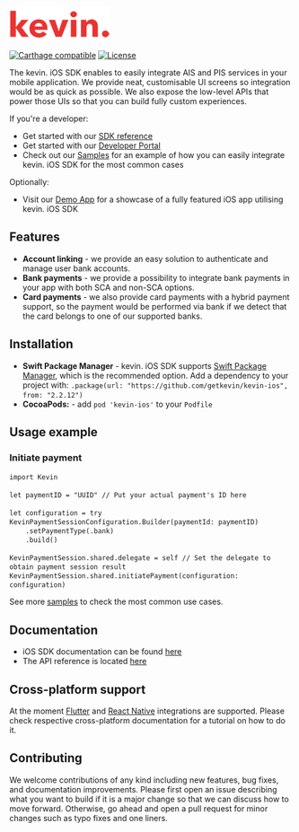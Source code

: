 ![kevin.](./images/logo.png)

[![Carthage compatible](https://img.shields.io/badge/Carthage-compatible-4BC51D.svg?style=flat)](https://github.com/Carthage/Carthage)
[![License](https://shields.io/badge/license-MIT-blue)](https://github.com/getkevin/kevin-ios/blob/master/LICENSE)

The kevin. iOS SDK enables to easily integrate AIS and PIS services in your mobile application. We provide neat, customisable UI screens so integration would be as quick as possible. We also expose the low-level APIs that power those UIs so that you can build fully custom experiences.

If you're a developer:

- Get started with our [SDK reference](https://developer.kevin.eu/home/mobile-sdk/getting-started)
- Get started with our [Developer Portal](https://developer.kevin.eu/home/mobile-sdk/ios)
- Check out our [Samples](https://github.com/getkevin/kevin-ios/tree/master/sample) for an example of how you can easily integrate kevin. iOS SDK for the most common cases

Optionally:

- Visit our [Demo App](https://github.com/getkevin/kevin-ios-demo) for a showcase of a fully featured iOS app utilising kevin. iOS SDK

## Features

- **Account linking** - we provide an easy solution to authenticate and manage user bank accounts.
- **Bank payments** - we provide a possibility to integrate bank payments in your app with both SCA and non-SCA options.
- **Card payments** - we also provide card payments with a hybrid payment support, so the payment would be performed via bank if we detect that the card belongs to one of our supported banks.

## Installation
- **Swift Package Manager** - kevin. iOS SDK supports [Swift Package Manager](https://www.swift.org/package-manager/), which is the recommended option. Add a dependency to your project with: `.package(url: "https://github.com/getkevin/kevin-ios", from: "2.2.12")`
- **CocoaPods:** - add `pod 'kevin-ios'` to your `Podfile`

## Usage example

### Initiate payment

```
import Kevin

let paymentID = "UUID" // Put your actual payment's ID here

let configuration = try KevinPaymentSessionConfiguration.Builder(paymentId: paymentID)
    .setPaymentType(.bank)
    .build()

KevinPaymentSession.shared.delegate = self // Set the delegate to obtain payment session result
KevinPaymentSession.shared.initiatePayment(configuration: configuration)
```

See more [samples](https://github.com/getkevin/kevin-ios/tree/master/sample) to check the most common use cases.

## Documentation

- iOS SDK documentation can be found [here](https://developer.kevin.eu/home/mobile-sdk/ios)
- The API reference is located [here](https://api-reference.kevin.eu/public/platform/v0.3)

## Cross-platform support

At the moment [Flutter](https://developer.kevin.eu/home/mobile-sdk/flutter) and [React Native](https://developer.kevin.eu/home/mobile-sdk/react-native) integrations are supported. Please check respective cross-platform documentation for a tutorial on how to do it.

## Contributing

We welcome contributions of any kind including new features, bug fixes, and documentation improvements. Please first open an issue describing what you want to build if it is a major change so that we can discuss how to move forward. Otherwise, go ahead and open a pull request for minor changes such as typo fixes and one liners.
